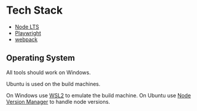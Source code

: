 # Tech Stack

- [Node LTS](https://nodejs.org/en/download)
- [Playwright](https://playwright.dev/)
- [webpack](https://webpack.js.org/)

## Operating System

All tools should work on Windows.

Ubuntu is used on the build machines.

On Windows use [WSL2](https://learn.microsoft.com/en-us/windows/wsl/install) to emulate the build machine. On Ubuntu use [Node Version Manager](https://github.com/nvm-sh/nvm) to handle node versions.
